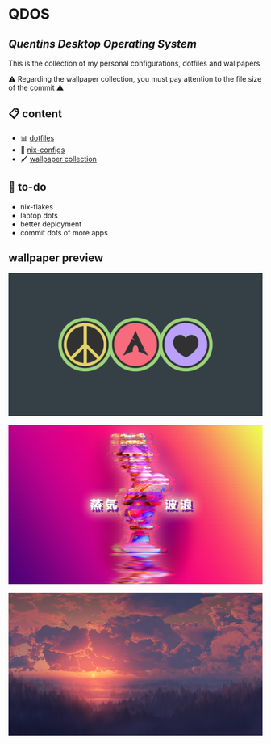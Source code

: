 # QDOS
## *Quentins Desktop Operating System*  

This is the collection of my personal configurations, dotfiles and wallpapers.

⚠️ Regarding the wallpaper collection, you must pay attention to the file size of the commit ⚠️

## 📋 content
- 📊 [dotfiles](dotfiles)
- 🧭 [nix-configs](nix)
- 🖌️ [wallpaper collection](wallpaper)

## 📑 to-do
- nix-flakes
- laptop dots
- better deployment
- commit dots of more apps

## wallpaper preview
![Arch-Peace](wallpaper/desktop/arch-peace.png?raw=true "Arch-Peace")

![Vaporwave](wallpaper/desktop/long-lost.jpg?raw=true "Vaporwave")

![Red-Sunset](wallpaper/desktop/red-sunset.jpg?raw=true "Red-Sunset")
